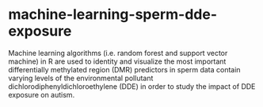 # machine-learning-sperm-dde-exposure
Machine learning algorithms (i.e. random forest and support vector machine) in R are used to identity and visualize the most important differentially methylated region (DMR) predictors in sperm data contain varying levels of the environmental pollutant dichlorodiphenyldichloroethylene (DDE) in order to study the impact of DDE exposure on autism. 
